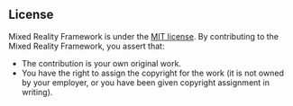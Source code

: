 ## License

Mixed Reality Framework is under the [MIT license](https://github.com/nunit/nunit/blob/master/LICENSE.txt). By contributing to the Mixed Reality Framework, you assert that:

* The contribution is your own original work.
* You have the right to assign the copyright for the work (it is not owned by your employer, or
  you have been given copyright assignment in writing).
